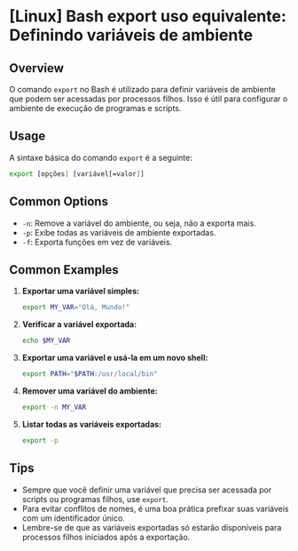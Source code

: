 # [Linux] Bash export uso equivalente: Definindo variáveis de ambiente

## Overview
O comando `export` no Bash é utilizado para definir variáveis de ambiente que podem ser acessadas por processos filhos. Isso é útil para configurar o ambiente de execução de programas e scripts.

## Usage
A sintaxe básica do comando `export` é a seguinte:

```bash
export [opções] [variável[=valor]]
```

## Common Options
- `-n`: Remove a variável do ambiente, ou seja, não a exporta mais.
- `-p`: Exibe todas as variáveis de ambiente exportadas.
- `-f`: Exporta funções em vez de variáveis.

## Common Examples

1. **Exportar uma variável simples:**
   ```bash
   export MY_VAR="Olá, Mundo!"
   ```

2. **Verificar a variável exportada:**
   ```bash
   echo $MY_VAR
   ```

3. **Exportar uma variável e usá-la em um novo shell:**
   ```bash
   export PATH="$PATH:/usr/local/bin"
   ```

4. **Remover uma variável do ambiente:**
   ```bash
   export -n MY_VAR
   ```

5. **Listar todas as variáveis exportadas:**
   ```bash
   export -p
   ```

## Tips
- Sempre que você definir uma variável que precisa ser acessada por scripts ou programas filhos, use `export`.
- Para evitar conflitos de nomes, é uma boa prática prefixar suas variáveis com um identificador único.
- Lembre-se de que as variáveis exportadas só estarão disponíveis para processos filhos iniciados após a exportação.